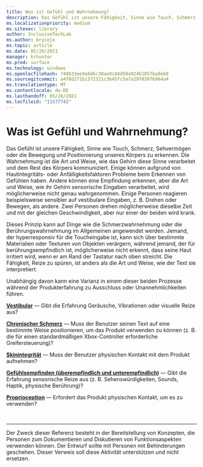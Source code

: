 ```yaml
---
title: Was ist Gefühl und Wahrnehmung?
description: Das Gefühl ist unsere Fähigkeit, Sinne wie Touch, Schmerz, Sehvermögen oder die Bewegung und Positionierung unseres Körpers zu erkennen.
ms.localizationpriority: medium
ms.sitesec: library
author: InclusiveTechLab
ms.author: brycejo
ms.topic: article
ms.date: 05/20/2021
manager: krhunter
ms.prod: surface
ms.technology: windows
ms.openlocfilehash: 748633ee9a8dbc38ae9c84d50a924b105fba8eb8
ms.sourcegitcommit: a4f8d271b1372321c3b45fc5a7a29703976964a4
ms.translationtype: MT
ms.contentlocale: de-DE
ms.lasthandoff: 05/20/2021
ms.locfileid: "11577742"
---
```

# <a name="what-is-sensation-and-perception"></a>Was ist Gefühl und Wahrnehmung?

Das Gefühl ist unsere Fähigkeit, Sinne wie Touch, Schmerz, Sehvermögen oder die Bewegung und Positionierung unseres Körpers zu erkennen. Die Wahrnehmung ist die Art und Weise, wie das Gehirn diese Sinne verarbeitet und dem Rest des Körpers kommuniziert. Einige können aufgrund von Hautintegritäts- oder Anfälligkeitsfaktoren Probleme beim Erkennen von Gefühlen haben. Andere können eine Empfindung erkennen, aber die Art und Weise, wie ihr Gehirn sensorische Eingaben verarbeitet, wird möglicherweise nicht genau wahrgenommen. Einige Personen reagieren beispielsweise sensibler auf vestibulare Eingaben, z. B. Drehen oder Bewegen, als andere. Zwei Personen drehen möglicherweise dieselbe Zeit und mit der gleichen Geschwindigkeit, aber nur einer der beiden wird krank.

Dieses Prinzip kann auf Dinge wie die Schmerzwahrnehmung oder die Berührungswahrnehmung im Allgemeinen angewendet werden. Jemand, der hyperresponsiv für die Toucheingabe ist, kann sich über bestimmte Materialien oder Texturen von Objekten verärgern, während jemand, der für berührungsempfindlich ist, möglicherweise nicht erkennt, dass seine Haut irritiert wird, wenn er am Rand der Tastatur nach oben streicht. Die Fähigkeit, Reize zu spüren, ist anders als die Art und Weise, wie der Text sie interpretiert.

Unabhängig davon kann eine Varianz in einem dieser beiden Prozesse während der Produkterfahrung zu Ausschluss oder Unannehmlichkeiten führen.

**[Vestibular](sensation-perception-vestibular.md)** &mdash; Gibt die Erfahrung Geräusche, Vibrationen oder visuelle Reize aus?

**[Chronischer Schmerz](sensation-perception-chronic-pain.md)** &mdash; Muss der Benutzer seinen Text auf eine bestimmte Weise positionieren, um das Produkt verwenden zu können (z. B. die für einen standardmäßigen Xbox-Controller erforderliche Greifersteuerung)?

**[Skinintegrität](sensation-perception-skin-integrity.md)** &mdash; Muss der Benutzer physischen Kontakt mit dem Produkt aufnehmen?

**[Gefühlsempfinden (überempfindlich und unterempfindlich)](sensation-perception-sensation.md)** &mdash; Gibt die Erfahrung sensorische Reize aus (z. B. Sehenswürdigkeiten, Sounds, Haptik, physische Berührung)?

**[Proprioception](sensation-perception-proprioception.md)** &mdash; Erfordert das Produkt physischen Kontakt, um es zu verwenden?

&nbsp;

[comment]: # (Footer-Anweisung)
___
Der Zweck dieser Referenz besteht in der Bereitstellung von Konzepten, die Personen zum Dokumentieren und Diskutieren von Funktionsaspekten verwenden können. Der Entwurf sollte mit Personen mit Behinderungen geschehen. Dieser Verweis soll diese Aktivität unterstützen und nicht ersetzen. 